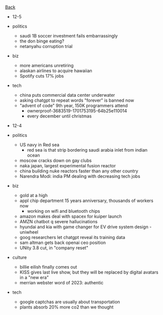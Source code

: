 [Back](../index.md)

- 12-5
- politics
  - saudi 1B soccer investment fails embarrassingly
  - the don binge eating?
  - netanyahu corruption trial
- biz
  - more americans unretiring
  - alaskan airlines to acquire hawaiian
  - Spotify cuts 17% jobs
- tech
  - china puts commercial data center underwater
  - asking chatgpt to repeat words "forever" is banned now
  - "advent of code" 9th year, 150K programmers attend
    - ownerproof-3683519-1701753195-64b25e110014
    - every december until christmas

- 12-4
- politics
  - US navy in Red sea
    - red sea is that strip bordering saudi arabia inlet from indian ocean
  - moscow cracks down on gay clubs
  - naka japan, largest experimental fusion reactor
  - china building nuke reactors faster than any other country
  - Narendra Modi: india PM dealing with decreasing tech jobs
- biz
  - gold at a high
  - appl chip department 15 years anniversary, thousands of workers now
    - working on wifi and bluetooth chips
  - amazon makes deal with spacex for kuiper launch
  - AMZN chatbot q severe hallucinations
  - hyundai and kia with game changer for EV drive system design - uniwheel
  - goog researchers let chatgpt reveal its training data
  - sam altman gets back openai ceo position
  - UNity 3.8 cut, in "company reset"
- culture
  - billie eilish finally comes out
  - KISS gives last live show, but they will be replaced by digital avatars in a "new era"
  - merrian webster word of 2023: authentic
- tech
  - google captchas are usually about transportation
  - plants absorb 20% more co2 than we thought